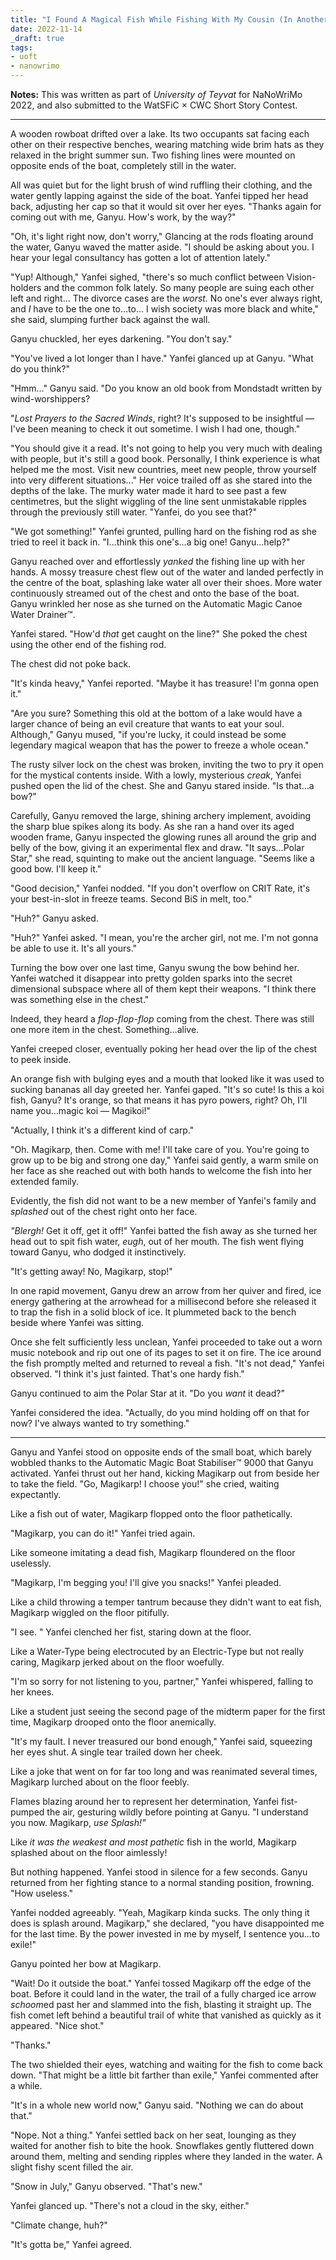 ```yaml
---
title: "I Found A Magical Fish While Fishing With My Cousin (In Another World)!"
date: 2022-11-14
_draft: true
tags:
- uoft
- nanowrimo
---
```


**Notes:** This was written as part of *University of Teyvat* for NaNoWriMo 2022, and also submitted to the WatSFiC × CWC Short Story Contest.

---

A wooden rowboat drifted over a lake. Its two occupants sat facing each other on their respective benches, wearing matching wide brim hats as they relaxed in the bright summer sun. Two fishing lines were mounted on opposite ends of the boat, completely still in the water.

<!-- more -->

All was quiet but for the light brush of wind ruffling their clothing, and the water gently lapping against the side of the boat. Yanfei tipped her head back, adjusting her cap so that it would sit over her eyes. "Thanks again for coming out with me, Ganyu. How's work, by the way?"

"Oh, it's light right now, don't worry," Glancing at the rods floating around the water, Ganyu waved the matter aside. "I should be asking about you. I hear your legal consultancy has gotten a lot of attention lately."

"Yup! Although," Yanfei sighed, "there's so much conflict between Vision-holders and the common folk lately. So many people are suing each other left and right… The divorce cases are the *worst.* No one's ever always right, and *I* have to be the one to…to… I wish society was more black and white," she said, slumping further back against the wall.

Ganyu chuckled, her eyes darkening. "You don't say."

"You've lived a lot longer than I have." Yanfei glanced up at Ganyu. "What do you think?"

"Hmm…" Ganyu said. "Do you know an old book from Mondstadt written by wind-worshippers?

"*Lost Prayers to the Sacred Winds*, right? It's supposed to be insightful — I've been meaning to check it out sometime. I wish I had one, though."

"You should give it a read. It's not going to help you very much with dealing with people, but it's still a good book. Personally, I think experience is what helped me the most. Visit new countries, meet new people, throw yourself into very different situations…" Her voice trailed off as she stared into the depths of the lake. The murky water made it hard to see past a few centimetres, but the slight wiggling of the line sent unmistakable ripples through the previously still water. "Yanfei, do you see that?"

"We got something!" Yanfei grunted, pulling hard on the fishing rod as she tried to reel it back in. "I…think this one's…a big one! Ganyu…help?"

Ganyu reached over and effortlessly *yanked* the fishing line up with her hands. A mossy treasure chest flew out of the water and landed perfectly in the centre of the boat, splashing lake water all over their shoes. More water continuously streamed out of the chest and onto the base of the boat. Ganyu wrinkled her nose as she turned on the Automatic Magic Canoe Water Drainer™.

Yanfei stared. "How'd *that* get caught on the line?" She poked the chest using the other end of the fishing rod.

The chest did not poke back.

"It's kinda heavy," Yanfei reported. "Maybe it has treasure! I'm gonna open it."

"Are you sure? Something this old at the bottom of a lake would have a larger chance of being an evil creature that wants to eat your soul. Although," Ganyu mused, "if you're lucky, it could instead be some legendary magical weapon that has the power to freeze a whole ocean."

The rusty silver lock on the chest was broken, inviting the two to pry it open for the mystical contents inside. With a lowly, mysterious *creak*, Yanfei pushed open the lid of the chest. She and Ganyu stared inside. "Is that…a bow?"

Carefully, Ganyu removed the large, shining archery implement, avoiding the sharp blue spikes along its body. As she ran a hand over its aged wooden frame, Ganyu inspected the glowing runes all around the grip and belly of the bow, giving it an experimental flex and draw. "It says…Polar Star," she read, squinting to make out the ancient language. "Seems like a good bow. I'll keep it."

"Good decision," Yanfei nodded. "If you don't overflow on CRIT Rate, it's your best-in-slot in freeze teams. Second BiS in melt, too."

"Huh?" Ganyu asked.

"Huh?" Yanfei asked. "I mean, you're the archer girl, not me. I'm not gonna be able to use it. It's all yours."

Turning the bow over one last time, Ganyu swung the bow behind her. Yanfei watched it disappear into pretty golden sparks into the secret dimensional subspace where all of them kept their weapons. "I think there was something else in the chest."

Indeed, they heard a *flop-flop-flop* coming from the chest. There was still one more item in the chest. Something…alive.

Yanfei creeped closer, eventually poking her head over the lip of the chest to peek inside.

An orange fish with bulging eyes and a mouth that looked like it was used to sucking bananas all day greeted her. Yanfei gaped. "It's so cute! Is this a koi fish, Ganyu? It's orange, so that means it has pyro powers, right? Oh, I'll name you…magic koi — Magikoi!"

"Actually, I think it's a different kind of carp."

"Oh. Magikarp, then. Come with me! I'll take care of you. You're going to grow up to be big and strong one day," Yanfei said gently, a warm smile on her face as she reached out with both hands to welcome the fish into her extended family.

Evidently, the fish did not want to be a new member of Yanfei's family and *splashed* out of the chest right onto her face.

*"Blergh!* Get it off, get it off!" Yanfei batted the fish away as she turned her head out to spit fish water, *eugh*, out of her mouth. The fish went flying toward Ganyu, who dodged it instinctively.

"It's getting away! No, Magikarp, stop!"

In one rapid movement, Ganyu drew an arrow from her quiver and fired, ice energy gathering at the arrowhead for a millisecond before she released it to trap the fish in a solid block of ice. It plummeted back to the bench beside where Yanfei was sitting.

Once she felt sufficiently less unclean, Yanfei proceeded to take out a worn music notebook and rip out one of its pages to set it on fire. The ice around the fish promptly melted and returned to reveal a fish. "It's not dead," Yanfei observed. "I think it's just fainted. That's one hardy fish."

Ganyu continued to aim the Polar Star at it. "Do you *want* it dead?"

Yanfei considered the idea. "Actually, do you mind holding off on that for now? I've always wanted to try something."

---

Ganyu and Yanfei stood on opposite ends of the small boat, which barely wobbled thanks to the Automatic Magic Boat Stabiliser™ 9000 that Ganyu activated. Yanfei thrust out her hand, kicking Magikarp out from beside her to take the field. "Go, Magikarp! I choose you!" she cried, waiting expectantly.

Like a fish out of water, Magikarp flopped onto the floor pathetically.

"Magikarp, you can do it!" Yanfei tried again.

Like someone imitating a dead fish, Magikarp floundered on the floor uselessly.

"Magikarp, I'm begging you! I'll give you snacks!" Yanfei pleaded.

Like a child throwing a temper tantrum because they didn't want to eat fish, Magikarp wiggled on the floor pitifully.

"I see. " Yanfei clenched her fist, staring down at the floor.

Like a Water-Type being electrocuted by an Electric-Type but not really caring, Magikarp jerked about on the floor woefully.

"I'm so sorry for not listening to you, partner," Yanfei whispered, falling to her knees.

Like a student just seeing the second page of the midterm paper for the first time, Magikarp drooped onto the floor anemically.

"It's my fault. I never treasured our bond enough," Yanfei said, squeezing her eyes shut. A single tear trailed down her cheek.

Like a joke that went on for far too long and was reanimated several times, Magikarp lurched about on the floor feebly.

Flames blazing around her to represent her determination, Yanfei fist-pumped the air, gesturing wildly before pointing at Ganyu. "I understand you now. Magikarp, *use Splash!"*

Like *it was the weakest and most pathetic* fish in the world, Magikarp splashed about on the floor aimlessly!

But nothing happened. Yanfei stood in silence for a few seconds. Ganyu returned from her fighting stance to a normal standing position, frowning. "How useless."

Yanfei nodded agreeably. "Yeah, Magikarp kinda sucks. The only thing it does is splash around. Magikarp," she declared, "you have disappointed me for the last time. By the power invested in me by myself, I sentence you…to exile!"

Ganyu pointed her bow at Magikarp.

"Wait! Do it outside the boat." Yanfei tossed Magikarp off the edge of the boat. Before it could land in the water, the trail of a fully charged ice arrow *schoom*ed past her and slammed into the fish, blasting it straight up. The fish comet left behind a beautiful trail of white that vanished as quickly as it appeared. "Nice shot."

"Thanks."

The two shielded their eyes, watching and waiting for the fish to come back down. "That might be a little bit farther than exile," Yanfei commented after a while.

"It's in a whole new world now," Ganyu said. "Nothing we can do about that."

"Nope. Not a thing." Yanfei settled back on her seat, lounging as they waited for another fish to bite the hook. Snowflakes gently fluttered down around them, melting and sending ripples where they landed in the water. A slight fishy scent filled the air.

"Snow in July," Ganyu observed. "That's new."

Yanfei glanced up. "There's not a cloud in the sky, either."

"Climate change, huh?"

"It's gotta be," Yanfei agreed.
